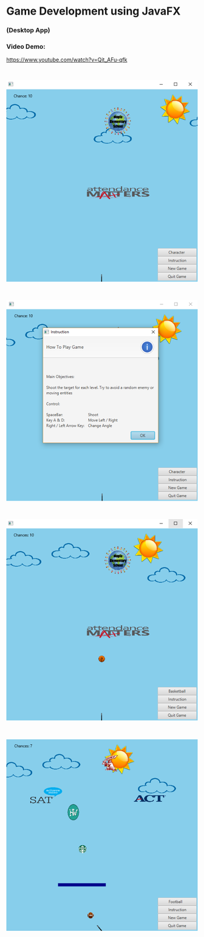 # Game Development using JavaFX
### (Desktop App)

### Video Demo: 

https://www.youtube.com/watch?v=Qit_AFu-qfk


&nbsp;
&nbsp;

![alt text](https://github.com/whl827/Ball-Shooting-Game/blob/master/Pictures/1.PNG)

&nbsp;

![alt text](https://github.com/whl827/Ball-Shooting-Game/blob/master/Pictures/2.PNG)

&nbsp;

![alt text](https://github.com/whl827/Ball-Shooting-Game/blob/master/Pictures/3.PNG)

&nbsp;

![alt text](https://github.com/whl827/Ball-Shooting-Game/blob/master/Pictures/4.PNG)
